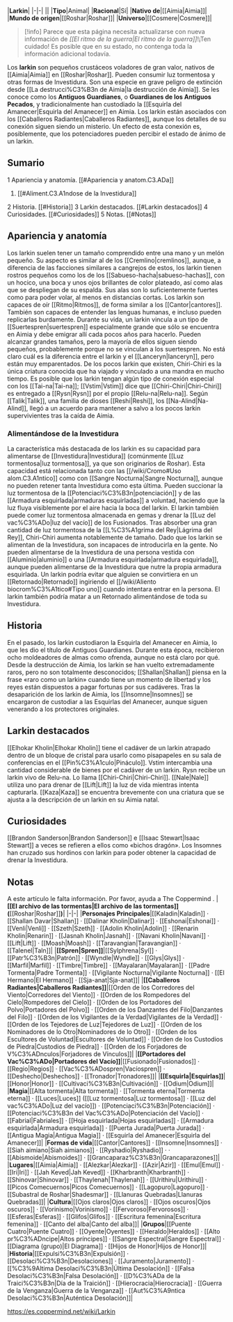 

|**Larkin**|
|-|-|
||
|**Tipo**|Animal|
|**Racional**|Sí|
|**Nativo de**|[[Aimia\|Aimia]]|
|**Mundo de origen**|[[Roshar\|Roshar]]|
|**Universo**|[[Cosmere\|Cosmere]]|

> [!info] Parece que esta página necesita actualizarse con nueva información de *[[El ritmo de la guerra\|El ritmo de la guerra]]*!¡Ten cuidado! Es posible que en su estado, no contenga toda la información adicional todavía.

Los **larkin** son pequeños crustáceos voladores de gran valor, nativos de [[Aimia\|Aimia]] en [[Roshar\|Roshar]]. Pueden consumir luz tormentosa y otras formas de Investidura. Son una especie en grave peligro de extinción desde [[La destrucci%C3%B3n de Aimia\|la destrucción de Aimia]]. Se les conoce como los **Antiguos Guardianes**, o **Guardianes de los Antiguos Pecados**, y tradicionalmente han custodiado la [[Esquirla del Amanecer\|Esquirla del Amanecer]] en Aimia.
Los larkin están asociados con los [[Caballeros Radiantes\|Caballeros Radiantes]], aunque los detalles de su conexión siguen siendo un misterio. Un efecto de esta conexión es, posiblemente, que los potenciadores pueden percibir el estado de ánimo de un larkin.

## Sumario

1 Apariencia y anatomía. [[#Apariencia y anatom.C3.ADa]] 

1. [[#Aliment.C3.A1ndose de la Investidura]] 


2 Historia. [[#Historia]] 
3 Larkin destacados. [[#Larkin destacados]] 
4 Curiosidades. [[#Curiosidades]] 
5 Notas. [[#Notas]] 


## Apariencia y anatomía
Los larkin suelen tener un tamaño comprendido entre una mano y un melón pequeño. Su aspecto es similar al de los [[Cremlino\|cremlinos]], aunque, a diferencia de las facciones similares a cangrejos de estos, los larkin tienen rostros pequeños como los de los [[Sabueso-hacha\|sabueso-hachas]], con un hocico, una boca y unos ojos brillantes de color plateado, así como alas que se despliegan de su espalda. Sus alas son lo suficientemente fuertes como para poder volar, al menos en distancias cortas.
Los larkin son capaces de oír [[Ritmo\|Ritmos]], de forma similar a los [[Cantor\|cantores]]. También son capaces de entender las lenguas humanas, e incluso pueden replicarlas burdamente.
Durante su vida, un larkin vincula a un tipo de [[Suertespren\|suertespren]] especialmente grande que sólo se encuentra en Aimia y debe emigrar allí cada pocos años para hacerlo. Pueden alcanzar grandes tamaños, pero la mayoría de ellos siguen siendo pequeños, probablemente porque no se vinculan a los suertespren. No está claro cuál es la diferencia entre el larkin y el [[Lanceryn\|lanceryn]], pero están muy emparentados. De los pocos larkin que existen, Chiri-Chiri es la única criatura conocida que ha viajado y vinculado a una mandra en mucho tiempo.
Es posible que los larkin tengan algún tipo de conexión especial con los [[Tai-na\|Tai-na]]; [[Vstim\|Vstim]] dice que [[Chiri-Chiri\|Chiri-Chiri]] es entregado a [[Rysn\|Rysn]] por el propio [[Relu-na\|Relu-na]]. Según [[Talik\|Talik]], una familia de dioses [[Reshi\|Reshi]], los [[Na-Alind\|Na-Alind]], llegó a un acuerdo para mantener a salvo a los pocos larkin supervivientes tras la caída de Aimia.

### Alimentándose de la Investidura
La característica más destacada de los larkin es su capacidad para alimentarse de [[Investidura\|Investidura]] (comúnmente [[Luz tormentosa\|luz tormentosa]], ya que son originarios de Roshar). Esta capacidad está relacionada tanto con las [[/wiki/Cromo#Uso alom.C3.A1ntico]] como con [[Sangre Nocturna\|Sangre Nocturna]], aunque no pueden retener tanta Investidura como esta última. Pueden succionar la luz tormentosa de la [[Potenciaci%C3%B3n\|potenciación]] y de las [[Armadura esquirlada\|armaduras esquirladas]] a voluntad, haciendo que la luz fluya visiblemente por el aire hacia la boca del larkin. El larkin también puede comer luz tormentosa almacenada en gemas y drenar la [[Luz del vac%C3%ADo\|luz del vacío]] de los Fusionados. Tras absorber una gran cantidad de luz tormentosa de la [[L%C3%A1grima del Rey\|Lágrima del Rey]], Chiri-Chiri aumenta notablemente de tamaño. Dado que los larkin se alimentan de la Investidura, son incapaces de introducirla en la gente. No pueden alimentarse de la Investidura de una persona vestida con [[Aluminio\|aluminio]] o una [[Armadura esquirlada\|armadura esquirlada]], aunque pueden alimentarse de la Investidura que nutre la propia armadura esquirlada.
Un larkin podría evitar que alguien se convirtiera en un [[Retornado\|Retornado]] ingiriendo el [[/wiki/Aliento biocrom%C3%A1tico#Tipo uno]] cuando intentara entrar en la persona. El larkin también podría matar a un Retornado alimentándose de toda su Investidura.

## Historia
En el pasado, los larkin custodiaron la Esquirla del Amanecer en Aimia, lo que les dio el título de Antiguos Guardianes. Durante esta época, recibieron ocho moldeadores de almas como ofrenda, aunque no está claro por qué. Desde la destrucción de Aimia, los larkin se han vuelto extremadamente raros, pero no son totalmente desconocidos; [[Shallan\|Shallan]] piensa en la frase «raro como un larkin» cuando tiene un momento de libertad y los reyes están dispuestos a pagar fortunas por sus cadáveres.
Tras la desaparición de los larkin de Aimia, los [[Insomne\|Insomnes]] se encargaron de custodiar a las Esquirlas del Amanecer, aunque siguen venerando a los protectores originales.

## Larkin destacados
[[Elhokar Kholin\|Elhokar Kholin]] tiene el cadáver de un larkin atrapado dentro de un bloque de cristal para usarlo como pisapapeles en su sala de conferencias en el [[Pin%C3%A1culo\|Pináculo]].
Vstim intercambia una cantidad considerable de bienes por el cadáver de un larkin.
Rysn recibe un larkin vivo de Relu-na. Lo llama [[Chiri-Chiri\|Chiri-Chiri]].
[[Nale\|Nale]] utiliza uno para drenar de [[Lift\|Lift]] la luz de vida mientras intenta capturarla.
[[Kaza\|Kaza]] se encuentra brevemente con una criatura que se ajusta a la descripción de un larkin en su Aimia natal.
## Curiosidades
[[Brandon Sanderson\|Brandon Sanderson]] e [[Isaac Stewart\|Isaac Stewart]] a veces se refieren a ellos como «bichos dragón».
Los Insomnes han cruzado sus hordinos con larkin para poder obtener la capacidad de drenar la Investidura. 
## Notas

A este artículo le falta información. Por favor, ayuda a The Coppermind .
|**[[El archivo de las tormentas\|El archivo de las tormentas]] (**[[Roshar\|Roshar]]**)**|
|-|-|
|**Personajes Principales**|[[Kaladin\|Kaladin]] · [[Shallan Davar\|Shallan]] · [[Dalinar Kholin\|Dalinar]] · [[Eshonai\|Eshonai]] · [[Venli\|Venli]] · [[Szeth\|Szeth]] · [[Adolin Kholin\|Adolin]] · [[Renarin Kholin\|Renarin]] · [[Jasnah Kholin\|Jasnah]] · [[Navani Kholin\|Navani]] · [[Lift\|Lift]] · [[Moash\|Moash]] · [[Taravangian\|Taravangian]] · [[Talenel\|Taln]]|
|**[[Spren\|Spren]]**|[[Sylphrena\|Syl]] · [[Patr%C3%B3n\|Patrón]] · [[Wyndle\|Wyndle]] · [[Glys\|Glys]] · [[Marfil\|Marfil]] · [[Timbre\|Timbre]] · [[Mayalaran\|Mayalaran]] · [[Padre Tormenta\|Padre Tormenta]] · [[Vigilante Nocturna\|Vigilante Nocturna]] · [[El Hermano\|El Hermano]] · [[Sja-anat\|Sja-anat]]|
|**[[Caballeros Radiantes\|Caballeros Radiantes]]**|[[Orden de los Corredores del Viento\|Corredores del Viento]] · [[Orden de los Rompedores del Cielo\|Rompedores del Cielo]] · [[Orden de los Portadores del Polvo\|Portadores del Polvo]] · [[Orden de los Danzantes del Filo\|Danzantes del Filo]] · [[Orden de los Vigilantes de la Verdad\|Vigilantes de la Verdad]] · [[Orden de los Tejedores de Luz\|Tejedores de Luz]] · [[Orden de los Nominadores de lo Otro\|Nominadores de lo Otro]] · [[Orden de los Escultores de Voluntad\|Escultores de Voluntad]] · [[Orden de los Custodios de Piedra\|Custodios de Piedra]] · [[Orden de los Forjadores de V%C3%ADnculos\|Forjadores de Vínculos]]|
|**[[Portadores del Vac%C3%ADo\|Portadores del Vacío]]**|[[Fusionado\|Fusionados]] · [[Regio\|Regios]] · [[Vac%C3%ADospren\|Vacíospren]] · [[Deshecho\|Deshechos]] · [[Tronador\|Tronadores]]|
|**[[Esquirla\|Esquirlas]]**|[[Honor\|Honor]] · [[Cultivaci%C3%B3n\|Cultivación]] · [[Odium\|Odium]]|
|**Magia**|[[Alta tormenta\|Alta tormenta]] · [[Tormenta eterna\|Tormenta eterna]] · [[Luces\|Luces]] ([[Luz tormentosa\|Luz tormentosa]] · [[Luz del vac%C3%ADo\|Luz del vacío]]) · [[Potenciaci%C3%B3n\|Potenciación]] · [[Potenciaci%C3%B3n del Vac%C3%ADo\|Potenciación del Vacío]] · [[Fabrial\|Fabriales]] · [[Hoja esquirlada\|Hojas esquirladas]] · [[Armadura esquirlada\|Armadura esquirlada]] · [[Puerta Jurada\|Puerta Jurada]] · [[Antigua Magia\|Antigua Magia]] · [[Esquirla del Amanecer\|Esquirla del Amanecer]]|
|**Formas de vida**|[[Cantor\|Cantores]] · [[Insomne\|Insomnes]] · [[Siah aimiano\|Siah aimianos]] · [[Ryshadio\|Ryshadio]] ·  · [[Abismoide\|Abismoides]] · [[Grancaparaz%C3%B3n\|Grancaparazones]]|
|**Lugares**|[[Aimia\|Aimia]] · [[Alezkar\|Alezkar]] · [[Azir\|Azir]] · [[Emul\|Emul]] · [[Iri\|Iri]] · [[Jah Keved\|Jah Keved]] · [[Kharbranth\|Kharbranth]] · [[Shinovar\|Shinovar]] · [[Thaylenah\|Thaylenah]] · [[Urithiru\|Urithiru]] · [[Picos Comecuernos\|Picos Comecuernos]] · [[Lagopuro\|Lagopuro]] · [[Subastral de Roshar\|Shadesmar]] · [[Llanuras Quebradas\|Llanuras Quebradas]]|
|**Cultura**|[[Ojos claros\|Ojos claros]] · [[Ojos oscuros\|Ojos oscuros]] · [[Vorinismo\|Vorinismo]] · [[Fervoroso\|Fervorosos]] · [[Esferas\|Esferas]] · [[Glifos\|Glifos]] · [[Escritura femenina\|Escritura femenina]] · [[Canto del alba\|Canto del alba]]|
|**Grupos**|[[Puente Cuatro\|Puente Cuatro]] · [[Oyente\|Oyentes]] · [[Heraldo\|Heraldos]] · [[Alto pr%C3%ADncipe\|Altos príncipes]] · [[Sangre Espectral\|Sangre Espectral]] · [[Diagrama (grupo)\|El Diagrama]] · [[Hijos de Honor\|Hijos de Honor]]|
|**Historia**|[[Expulsi%C3%B3n\|Expulsión]] · [[Desolaci%C3%B3n\|Desolaciones]] · [[Juramento\|Juramento]] · [[%C3%9Altima Desolaci%C3%B3n\|Última Desolación]] · [[Falsa Desolaci%C3%B3n\|Falsa Desolación]] · [[D%C3%ADa de la Traici%C3%B3n\|Día de la Traición]] · [[Hierocracia\|Hierocracia]] · [[Guerra de la Venganza\|Guerra de la Venganza]] · [[Aut%C3%A9ntica Desolaci%C3%B3n\|Auténtica Desolación]]|



https://es.coppermind.net/wiki/Larkin